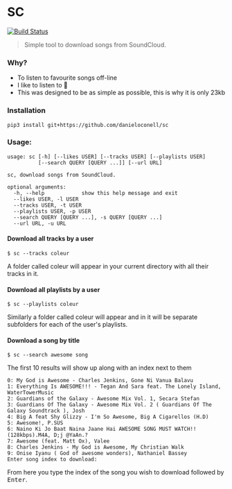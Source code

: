 # SC
[![Build Status](https://travis-ci.org/danieloconell/sc.svg?branch=master)](https://travis-ci.org/danieloconell/sc)

> Simple tool to download songs from SoundCloud.

### Why?
  - To listen to favourite songs off-line
  - I like to listen to :musical_note:
  - This was designed to be as simple as possible, this is why it is only 23kb

### Installation
`pip3 install git+https://github.com/danieloconell/sc`

### Usage:
```
usage: sc [-h] [--likes USER] [--tracks USER] [--playlists USER]
          [--search QUERY [QUERY ...]] [--url URL]

sc, download songs from SoundCloud.

optional arguments:
  -h, --help            show this help message and exit
  --likes USER, -l USER
  --tracks USER, -t USER
  --playlists USER, -p USER
  --search QUERY [QUERY ...], -s QUERY [QUERY ...]
  --url URL, -u URL
```

#### Download all tracks by a user
```
$ sc --tracks coleur
```
A folder called coleur will appear in your current directory with all their
tracks in it.

#### Download all playlists by a user
```
$ sc --playlists coleur
```
Similarly a folder called coleur will appear and in it will be separate
subfolders for each of the user's playlists.

#### Download a song by title
```
$ sc --search awesome song
```
The first 10 results will show up along with an index next to them
```
0: My God is Awesome - Charles Jenkins, Gone Ni Vanua Balavu
1: Everything Is AWESOME!!! - Tegan And Sara feat. The Lonely Island, WaterTowerMusic
2: Guardians of the Galaxy - Awesome Mix Vol. 1, Secara Stefan
3: Guardians Of The Galaxy - Awesome Mix Vol. 2 ( Guardians Of The Galaxy Soundtrack ), Josh
4: Big A feat Shy Glizzy - I'm So Awesome, Big A Cigarellos (H.D)
5: Awesome!, P.SUS
6: Naino Ki Jo Baat Naina Jaane Hai AWESOME SONG MUST WATCH!!(128kbps).M4A, D;j @YaAn.?
7: Awesome (feat. Matt Ox), Valee
8: Charles Jenkins - My God is Awesome, My Christian Walk
9: Onise Iyanu ( God of awesome wonders), Nathaniel Bassey
Enter song index to download: 
```
From here you type the index of the song you wish to download followed by <kbd>Enter</kbd>.
